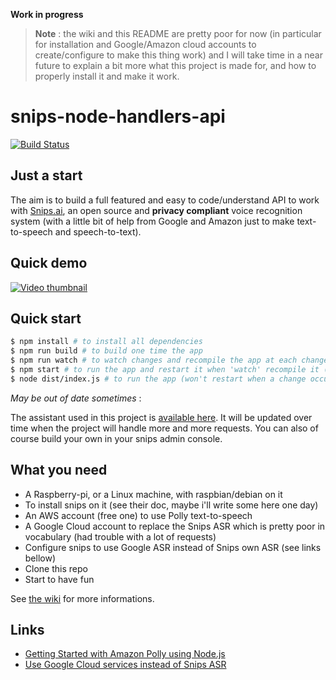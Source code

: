 __Work in progress__

> **Note** : the wiki and this README are pretty poor for now (in particular for installation and Google/Amazon cloud accounts to create/configure to make this thing work) and I will take time in a near future to explain a bit more what this project is made for, and how to properly install it and make it work.

# snips-node-handlers-api

[![Build Status](https://travis-ci.org/gjdass/snips-node-handlers-api.svg?branch=master)](https://travis-ci.org/gjdass/snips-node-handlers-api)

## Just a start
The aim is to build a full featured and easy to code/understand API to work with [Snips.ai](https://snips.ai), an open source and __privacy compliant__ voice recognition system (with a little bit of help from Google and Amazon just to make text-to-speech and speech-to-text).

## Quick demo
[![Video thumbnail](https://i.ytimg.com/vi/lBsEgB8Cx1g/hqdefault.jpg?sqp=-oaymwEXCPYBEIoBSFryq4qpAwkIARUAAIhCGAE=&rs=AOn4CLC2odg5P4hQ3QeSQm1g9n8A6CIPkQ)](https://youtu.be/lBsEgB8Cx1g)

## Quick start

```bash
$ npm install # to install all dependencies
$ npm run build # to build one time the app
$ npm run watch # to watch changes and recompile the app at each change
$ npm start # to run the app and restart it when 'watch' recompile it (nodemon)
$ node dist/index.js # to run the app (won't restart when a change occurs)
```

*May be out of date sometimes* : 

The assistant used in this project is [available here](https://cloud.gjdass.fr/index.php/s/CkPlTyrG3WXTrB9). It will be updated over time when the project will handle more and more requests.
You can also of course build your own in your snips admin console.

## What you need

* A Raspberry-pi, or a Linux machine, with raspbian/debian on it
* To install snips on it (see their doc, maybe i'll write some here one day)
* An AWS account (free one) to use Polly text-to-speech
* A Google Cloud account to replace the Snips ASR which is pretty poor in vocabulary (had trouble with a lot of requests)
* Configure snips to use Google ASR instead of Snips own ASR (see links bellow)
* Clone this repo
* Start to have fun

See [the wiki](https://github.com/gjdass/snips-node-handlers-api/wiki) for more informations.

## Links

* [Getting Started with Amazon Polly using Node.js](https://medium.com/@anaptfox/getting-started-with-amazon-polly-using-node-js-345e84dbd23d)
* [Use Google Cloud services instead of Snips ASR](https://snips.gitbook.io/documentation/advanced-configuration/asr)